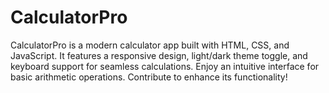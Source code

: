 # CalculatorPro
CalculatorPro is a modern calculator app built with HTML, CSS, and JavaScript. It features a responsive design, light/dark theme toggle, and keyboard support for seamless calculations. Enjoy an intuitive interface for basic arithmetic operations. Contribute to enhance its functionality!
